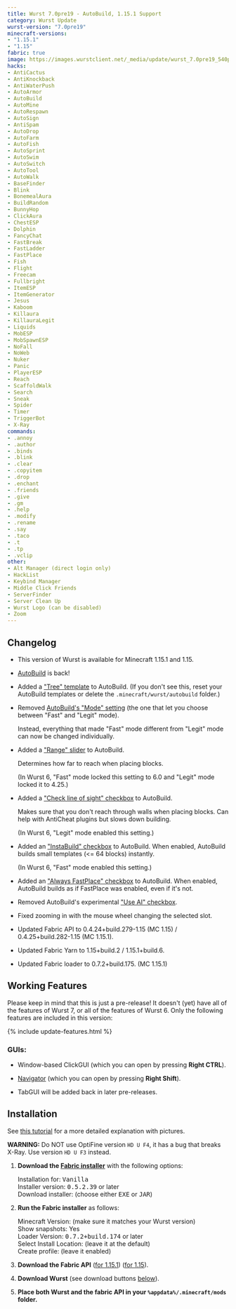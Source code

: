 ```yaml
---
title: Wurst 7.0pre19 - AutoBuild, 1.15.1 Support
category: Wurst Update
wurst-version: "7.0pre19"
minecraft-versions:
- "1.15.1"
- "1.15"
fabric: true
image: https://images.wurstclient.net/_media/update/wurst_7.0pre19_540p.webp
hacks:
- AntiCactus
- AntiKnockback
- AntiWaterPush
- AutoArmor
- AutoBuild
- AutoMine
- AutoRespawn
- AutoSign
- AntiSpam
- AutoDrop
- AutoFarm
- AutoFish
- AutoSprint
- AutoSwim
- AutoSwitch
- AutoTool
- AutoWalk
- BaseFinder
- Blink
- BonemealAura
- BuildRandom
- BunnyHop
- ClickAura
- ChestESP
- Dolphin
- FancyChat
- FastBreak
- FastLadder
- FastPlace
- Fish
- Flight
- Freecam
- Fullbright
- ItemESP
- ItemGenerator
- Jesus
- Kaboom
- Killaura
- KillauraLegit
- Liquids
- MobESP
- MobSpawnESP
- NoFall
- NoWeb
- Nuker
- Panic
- PlayerESP
- Reach
- ScaffoldWalk
- Search
- Sneak
- Spider
- Timer
- TriggerBot
- X-Ray
commands:
- .annoy
- .author
- .binds
- .blink
- .clear
- .copyitem
- .drop
- .enchant
- .friends
- .give
- .gm
- .help
- .modify
- .rename
- .say
- .taco
- .t
- .tp
- .vclip
other:
- Alt Manager (direct login only)
- HackList
- Keybind Manager
- Middle Click Friends
- ServerFinder
- Server Clean Up
- Wurst Logo (can be disabled)
- Zoom
---
```

## Changelog

- This version of Wurst is available for Minecraft 1.15.1 and 1.15.

- [AutoBuild](https://wurst.wiki/autobuild) is back!

- Added a ["Tree" template](https://wurst.wiki/autobuild#default_templates) to AutoBuild. (If you don't see this, reset your AutoBuild templates or delete the `.minecraft/wurst/autobuild` folder.)

- Removed [AutoBuild's "Mode" setting](https://wurst.wiki/autobuild#mode) (the one that let you choose between "Fast" and "Legit" mode).

  Instead, everything that made "Fast" mode different from "Legit" mode can now be changed individually.

- Added a ["Range" slider](https://wurst.wiki/autobuild#range) to AutoBuild.

  Determines how far to reach when placing blocks.

  (In Wurst 6, "Fast" mode locked this setting to 6.0 and "Legit" mode locked it to 4.25.)

- Added a ["Check line of sight" checkbox](https://wurst.wiki/autobuild#check_line_of_sight) to AutoBuild.

  Makes sure that you don't reach through walls when placing blocks. Can help with AntiCheat plugins but slows down building.

  (In Wurst 6, "Legit" mode enabled this setting.)

- Added an ["InstaBuild" checkbox](https://wurst.wiki/autobuild#instabuild) to AutoBuild. When enabled, AutoBuild builds small templates (<= 64 blocks) instantly.

  (In Wurst 6, "Fast" mode enabled this setting.)

- Added an ["Always FastPlace" checkbox](https://wurst.wiki/autobuild#always_fastplace) to AutoBuild. When enabled, AutoBuild builds as if FastPlace was enabled, even if it's not.

- Removed AutoBuild's experimental ["Use AI" checkbox](https://wurst.wiki/autobuild#use_ai).

- Fixed zooming in with the mouse wheel changing the selected slot.

- Updated Fabric API to 0.4.24+build.279-1.15 (MC 1.15) / 0.4.25+build.282-1.15 (MC 1.15.1).

- Updated Fabric Yarn to 1.15+build.2 / 1.15.1+build.6.

- Updated Fabric loader to 0.7.2+build.175. (MC 1.15.1)

## Working Features

Please keep in mind that this is just a pre-release! It doesn't (yet) have all of the features of Wurst 7, or all of the features of Wurst 6. Only the following features are included in this version:

{% include update-features.html %}

### GUIs:

- Window-based ClickGUI (which you can open by pressing **Right CTRL**).

- [Navigator](https://wurst.wiki/navigator) (which you can open by pressing **Right Shift**).

- TabGUI will be added back in later pre-releases.

## Installation

See [this tutorial](/tutorials/wurst-7-optifine/) for a more detailed explanation with pictures.

**WARNING:** Do NOT use OptiFine version `HD U F4`, it has a bug that breaks X-Ray. Use version `HD U F3` instead.

1. **Download the <a href="https://fabricmc.net/use/installer/" target="_blank" rel="nofollow">Fabric installer</a>** with the following options:

   Installation for: <kbd>Vanilla</kbd>  
   Installer version: <kbd>0.5.2.39</kbd> or later  
   Download installer: (choose either <kbd>EXE</kbd> or <kbd>JAR</kbd>)

1. **Run the Fabric installer** as follows:

   Minecraft Version: (make sure it matches your Wurst version)  
   Show snapshots: Yes  
   Loader Version: <kbd>0.7.2+build.174</kbd> or later  
   Select Install Location: (leave it at the default)  
   Create profile: (leave it enabled)

1. **Download the Fabric API**
(<a href="https://www.curseforge.com/minecraft/mc-mods/fabric-api/download/2844436" target="_blank" rel="nofollow">for 1.15.1</a>)
(<a href="https://www.curseforge.com/minecraft/mc-mods/fabric-api/download/2841110" target="_blank" rel="nofollow">for 1.15</a>).

1. **Download Wurst** (see download buttons [below](#downloads)).

1. **Place both Wurst and the fabric API in your `%appdata%/.minecraft/mods` folder.**
